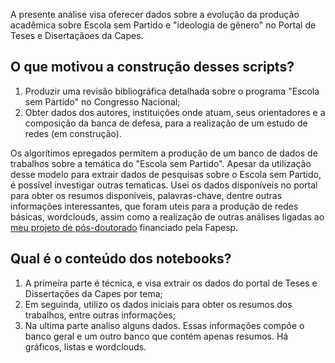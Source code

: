 
A presente análise visa oferecer dados sobre a evolução da produção acadêmica sobre Escola sem Partido e "ideologia de gênero" no Portal de Teses e Disertaçãoes da Capes.

## O que motivou a construção desses scripts?

1. Produzir uma revisão bibliográfica detalhada sobre o programa "Escola sem Partido" no Congresso Nacional;
2. Obter dados dos autores, instituições onde atuam, seus orientadores e a composição da banca de defesa, para a realização de um estudo de redes (em construção).

Os algorítimos epregados permitem a produção de um banco de dados de trabalhos sobre a temática do "Escola sem Partido". Apesar da utilização desse modelo para extrair dados de pesquisas sobre o Escola sem Partido, é possível investigar outras tematicas. Usei os dados disponíveis no portal para obter os resumos disponíveis, palavras-chave, dentre outras informações interessantes, que foram uteis para a produção de redes básicas, wordclouds, assim como a realização de outras análises ligadas ao [meu projeto de pós-doutorado](https://bv.fapesp.br/pt/pesquisador/705564/dirceu-andre-gerardi/) financiado pela Fapesp.

## Qual é o conteúdo dos notebooks?

1. A primeira parte é técnica, e visa extrair os dados do portal de Teses e Dissertações da Capes por tema;
2. Em seguinda, utilizo os dados iniciais para obter os resumos dos trabalhos, entre outras informações; 
3. Na ultima parte analiso alguns dados. Essas informações compõe o banco geral e um outro banco que contém apenas resumos. Há gráficos, listas e wordclouds.


